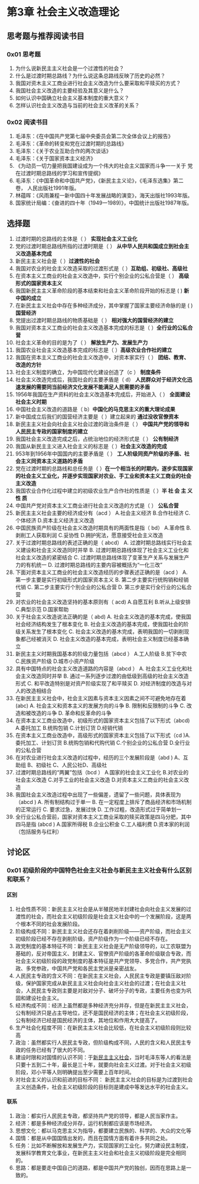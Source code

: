 # 第3章 社会主义改造理论

## 思考题与推荐阅读书目

### 0x01 思考题

1. 为什么说新民主主义社会是一个过渡性的社会？ 
2. 什么是过渡时期总路线？为什么说这条总路线反映了历史的必然？ 
3.  我国对资木主义工商业进行社会主义改造为什么要采取和平赎买的方式？ 
4.  我国社会主义改造的主要经验及其意义是什么？ 
5. 如何认识中国确立社会主义基本制度的重大意义？ 
6. 怎样认识社会主义改造与当前的社会主义改革的关系？

### 0x02 阅读书目

1. 毛泽东：《在中国共产党第七届中央委员会第二次全体会议上的报告》
2.  毛泽东：《革命的转变和党在过渡时期的总路线》
3.  毛泽东：《关于农业互助合作的两次谈话》
4. 毛泽东：《关于国家资本主义经济》 
5. 《为动员一切力量把我国建设成为一个伟大的社会主义国家而斗争一一关于 党在过渡时期总路线的学习和宣传提纲》 
6. 毛泽东：《中国革命和中国共产党》，《新民主主义论》，《毛泽东选集》第二卷， 人民出版社1991年版。 
7.  林蕴晖：《风雨兼程一新中国四十年发展战略的演变》，海天出版社1993年版。 
8. 国家统计局编：《奋进的四十年（1949一1989\)》，中国统计出版社1987年版。

## 选择题

1. 过渡时期的总路线的主体是（ ） **实现社会主义工业化**
2. 党的过渡时期总路线所指的过渡时期是（ ） **从中华人民共和国成立到社会主义改造基本完成**
3. 新民主主义社会是（ ）**过渡性的社会** 
4. 我国对农业的社会主义改造采取的过渡形式是（ ）**互助组、初级社、高级社**
5. 在资本主义工商业的社会主义改造中，实行个别企业的公私合营是（ ） **高级形式的国家资本主义**
6. 我国新民主主义革命阶段的基本结束和社会主义革命阶段开始的标志是 \( \) **新中国的成立**
7. 在新民主主义社会中存在多种经济成分，其中掌握了国家主要经济命脉的是 \( \) **国营经济** 
8. 党提出过渡时期总路线的物质基础是（ ） **相对强大的国营经济的建立**
9. 我国对资本主义工商业的社会主义改造基本完成的标志是（ ）**全行业的公私合营**
10. 社会主义革命的目的是为了（ ） **解放生产力、发展生产力** 
11. 我国农业社会主义改造基本完成的标志是（ ）**高级农业合作社的建立** 
12. 我国在资本主义工商业的社会主义改造中，对资本家实行（ ） **团结、教育、改造的方针**
13. 社会主义制度的确立，为中国现代化建设创造了（c ） **制度条件**
14. 社会主义改造完成后，我国社会的主要矛盾是（ d） **人民群众对于经济文化迅速发展的需要同当前经济文化发展不能满足人民需要的矛盾**
15. 1956年我国在生产资料的社会主义改造基本完成后，开始进入（ ） **全面建设社会主义时期**
16. 中国社会主义改造的道路是（ b）**中国化的马克思主义的重大理论成果**
17. 新中国成立后我们的国营经济主要是（ ）建立起来的 **通过没收官僚资本**
18. 新民主主义社会向社会主义社会过渡的政治条件是（ ） **中国共产党的领导和人民民主专政的国家制度的建立**
19. 我国社会主义改造完成之后，占统治地位的经济形式是（ ） **公有制经济**
20. 我国从新民主主义进入社会主义的标志是（ ）**社会主义改造的完成**
21. 953年到1956年中国国内的主要矛盾是（ ） **工人阶级同资产阶级的矛盾、社会主义同资本主义道路的矛盾**
22. 党在过渡时期的总路线和总任务是（ ）**在一个相当长的时期内，逐步实现国家的社会主义工业化，并逐步实现国家对农业、手工业和资本主义工商业的社会主义改造**
23. 我国农业合作化过程中建立的初级农业生产合作社的性质是（ ）**半 社 会 主 义 性 质**
24. 中国共产党对资本主义工商业进行社会主义改造的方式是（ ） **公私合营**
25. 新民主主义社会主要的经济成分有（acd ） A.社会主义经济 B.合作社经济 C.个体经济 D.资本主义经济主义改造
26. 中国民族资产阶级在社会主义改造时期具有的两面性是指（ bd） A.革命性 B.剥削工人获取利润 C.妥协性 D.拥护宪法，愿意接受社会主义改造
27. 关于过渡时期总路线的表述正确的是（ abcd） A. 过渡时期总路线实行社会主义建设和社会主义改造同时并举 B. 过渡时期总路线体现了社会主义工业化和社会主义改造的紧密结合 C. 过渡时期总路线体现了变革生产关系与发展生产力的有机统一 D. 过渡时期总路线的主要内容被概括为“一化三改”
28. 下面对资本主义工商业的社会主义改造经历的步骤表述正确的是（acd ） A. 第一步主要是实行初级形式的国家资本主义 B. 第二步主要实行统购销和经销代销 C. 第二步主要实行个別企业的公私合营 D. 第三步是实行全行业的公私合营
29. 对农业的社会主义改造坚持的基本原则有（ acd\)  A.自愿互利 B.听从上级安排 C.典型示范 D.国家帮助
30. 关于社会主义改造说法正确的是（ abd\) A. 社会主义改造的基本完成，使我国社会经济结构发生了根本变化 B. 社会主义改造的基本完成，使我国社会的阶级关系发生了根本变化 C. 社会主义改造的基木完成，表明我国的一切剥削现象都己经被消灭 D. 社会主义改造的基本完成，表明社会主义制度已经基本确立
31. 新民主主义时期我国基本的阶级力量包括（abcd ） A.工人阶级 B.贫下中农 C.民族资产阶级 D.城市小资产阶级
32. 具有中国特点的社会主义改造道路的内容是（abcd ） A. 社会主义工业化和社会主义改造同时并举 B. 通过一系列逐步过渡的由低级到高级的社会主义改造形式 C. 和平改造特别是对资产阶级实现了和平赎买 D. 对经济制度的改造与对人的改造相结合
33. 在新民主主义社会中，社会主义因素与资本主义因素之间不可避免地存在着\(abc\)  A. 社会主义和资本主义的发展方向的斗争 B. 限制和反限制的斗争 C. 改造和被改造的斗争 D. 革命和反革命的斗争
34. 在资本主义工商业改造中，初级形式的国家资本主义包括了以下形式（abcd\) A.委托加工 B.统购包销 C.计划订货 D.经销代销
35. 在资本主义工商业改造中，高级形式的国家资本主义包括了以下形式（cd \)A.委托加工、计划订货 B.统购包销和代购代销 C.个别企业的公私合营 D.全行业的公私合营
36.  在对农业进行社会主义改造的过程中，经历的三个发展阶段是（abd \) A、互助组 B、初级社 C、人民公社D、高级社
37. 过渡时期总路线的“两翼”包括（bcd ） A.国家的社会主义工业化 B.对农业的社会主义改造 C.对手工业的社会主义改造 D.对资本主义工商业的社会主义改造
38. 我国社会主义改造过程中出现了一些偏差，遗留了一些问题，具体表现为（abcd \) A. 所有制结构过于单一 B. 在一定程度上排斥了商品经济和市场机制的正常运行 C. 要求过急，发展过快 D. 工作过粗，改造形式过于简单划一
39. 全行业公私合营前，国家对资本主义工商业采取的赎买政策是四马分肥，其中四马是指 \(abcd \) A.国家所得税 B.企业公积金 C.工人福利费 D.资本家的利润（包括服务与红利）

## 讨论区

### 0x01 初级阶段的中国特色社会主义社会与新民主主义社会有什么区别和联系？

#### 区别

1. 社会性质不同：新民主主义社会是从半殖民地半封建社会向社会主义发展的过渡性的社会，而社会主义初级阶段是社会主义社会中的一个发展阶段，这是两个根本不同的社会发展阶段。 
2. 阶级构成不同：新民主主义社会还存在着剥削阶级——资产阶级，而社会主义初级阶段已经不存在剥削阶级，资产阶级作为一个阶级已经不存在。 
3. 政党制度的基本特征不同：新民主主义社会是无产阶级领导的，以工农联盟为基础的，反对帝国主义、封建主义、官僚资产阶级的各革命阶级联合专政，而社会主义初级阶段的政党制度的基本特征是共产党领导、多党合作，共产党执政、多党参政，中国共产党和各民主党派是亲密战友。 
4. 人民民主专政的含义不同：在新民主主义社会，人民民主专政是要镇压敌对阶级，保护国家完成从新民主主义社会向社会主义社会的过渡；在社会主义社会，人民民主专政则主要是对敌对分子、破坏分子的专政，主要任务也变为巩固和建设社会主义。 
5. 经济构成不同：经济上虽然都是多种经济充分并存，但是在新民主主义社会，公有制经济只是占主导地位，还不是国民经济的主体；在社会主义初级阶段，公有制经济已经是国民经济的主体，其地位和作用大大提高了。 
6. 生产社会化程度不同：在新民主主义社会比较低，在社会主义初级阶段则比较高
7. 政治：虽然都实行人民民主专政，但阶级构成不同，人民的含义和人民民主专政的任务已经有了很大的不同。
8. 建设时限和对国情的认识不同：于[新民主主义社会](https://www.baidu.com/s?wd=%E6%96%B0%E6%B0%91%E4%B8%BB%E4%B8%BB%E4%B9%89%E7%A4%BE%E4%BC%9A&tn=SE_PcZhidaonwhc_ngpagmjz&rsv_dl=gh_pc_zhidao)，当时毛泽东等人的看法是只要十五到二十年，最长是三十年，就要向社会主义过渡。对于社会主义初级阶段，邓小平等人则明确提出至少需要上百年时间。
9. 对社会主义的认识和前进的目标不同： 新民主主义社会的目标是为过渡到社会主义创造条件，社会主义初级阶段的目标则是建成中等发达水平的社会主义。

#### 联系

1. 政治：都实行人民民主专政，都坚持共产党的领导，都是人民当家作主。
2. 经济：都是多种经济成分并存，运行机制都应该是市场经济。
3. 思想文化：都以马克思主义为指导，都要建立民族的、科学的、大众的文化等
4. 国情：都是从中国国情出发的，而且在国情方面有着许多共同之处。
5. 任务：比如不断解放和发展生产力，实现国家的工业化，努力建设民主制度，发展科学教育文化事业，在新民主主义社会和社会主义初级阶段是完全相同的。
6. 思路：都是要走中国自己的道路，都是中国共产党的独创，因而在思路上是一致的。



